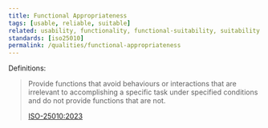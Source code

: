 ```yaml
---
title: Functional Appropriateness
tags: [usable, reliable, suitable]
related: usability, functionality, functional-suitability, suitability
standards: [iso25010]
permalink: /qualities/functional-appropriateness
---
```


Definitions:

>Provide functions that avoid behaviours or interactions that are irrelevant to accomplishing a specific task under specified conditions and do not provide functions that are not.
>
>[ISO-25010:2023](/references/#iso-25010-2023)


